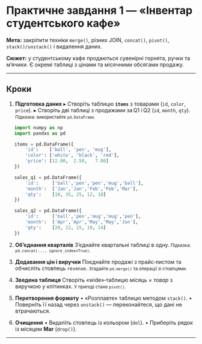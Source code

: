 # Практичне завдання 1 — «Інвентар студентського кафе»

**Мета:** закріпити техніки `merge()`, різних JOIN, `concat()`, `pivot()`, `stack()/unstack()` і видалення даних.

**Сюжет:** у студентському кафе продаються сувенірні горнята, ручки та м’ячики. Є окремі таблиці з цінами та місячними обсягами продажу.

---

## Кроки

1. **Підготовка даних**
   ▸ Створіть таблицю **`items`** з товарами (`id`, `color`, `price`).
   ▸ Створіть дві таблиці з продажами за Q1 і Q2 (`id`, `month`, `qty`). <small>Підказка: використайте `pd.DataFrame`.</small>
```python
   import numpy as np
   import pandas as pd

   items = pd.DataFrame({
       'id':    ['ball', 'pen', 'mug'],
       'color': ['white', 'black', 'red'],
       'price': [12.00,  2.50,   7.80]
   })

   sales_q1 = pd.DataFrame({
       'id':     ['ball','pen','pen','mug','ball'],
       'month':  ['Jan','Jan','Feb','Feb','Mar'],
       'qty':    [10, 35, 25, 12, 18]
   })

   sales_q2 = pd.DataFrame({
       'id':     ['ball','pen','mug','mug','pen'],
       'month':  ['Apr','Apr','May','May','Jun'],
       'qty':    [20, 22, 15, 19, 14]
   })
   ```
2. **Об’єднання кварталів**
   З’єднайте квартальні таблиці в одну. <small>Підказка: `pd.concat(..., ignore_index=True)`.</small>

3. **Додавання цін і виручки**
   Поєднайте продажі з прайс‑листом та обчисліть стовпець `revenue`. <small>Згадайте `pd.merge()` та операції зі стовпцями.</small>

4. **Зведена таблиця**
   Створіть «wide»‑таблицю *місяць × товар* з виручкою у клітинках. <small>У пригоді стане `pivot()`.</small>

5. **Перетворення формату**
   • «Розплавте» таблицю методом `stack()`.
   • Поверніть її назад через `unstack()` — переконайтеся, що дані не втрачаються.

6. **Очищення**
   • Видаліть стовпець із кольором (`del`).
   • Приберіть рядок із місяцем **Mar** (`drop()`).
---